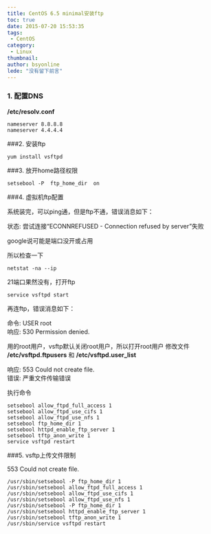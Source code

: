 ```yaml
---
title: CentOS 6.5 minimal安装ftp
toc: true
date: 2015-07-20 15:53:35
tags:
 - CentOS
category: 
 - Linux
thumbnail: 
author: bsyonline
lede: "没有留下前言"
---
```



### 1. 配置DNS

**/etc/resolv.conf**
```shell
nameserver 8.8.8.8
nameserver 4.4.4.4
```
###2. 安装ftp
```shell
yum install vsftpd
```
###3. 放开home路径权限
```shell
setsebool -P  ftp_home_dir  on
```
###4. 虚拟机ftp配置

系统装完，可以ping通，但是ftp不通，错误消息如下：

状态:      尝试连接“ECONNREFUSED - Connection refused by server”失败

google说可能是端口没开或占用

所以检查一下
```shell
netstat -na --ip
```
21端口果然没有，打开ftp
```shell
service vsftpd start
```
再连ftp，错误消息如下：

命令:      USER root  
响应:      530 Permission denied.

用的root用户，vsftp默认关闭root用户，所以打开root用户
修改文件 **/etc/vsftpd.ftpusers** 和 **/etc/vsftpd.user_list**


响应: 553 Could not create file.  
错误: 严重文件传输错误

执行命令
```shell
setsebool allow_ftpd_full_access 1
setsebool allow_ftpd_use_cifs 1
setsebool allow_ftpd_use_nfs 1
setsebool ftp_home_dir 1
setsebool httpd_enable_ftp_server 1
setsebool tftp_anon_write 1
service vsftpd restart
```
###5. vsftp上传文件限制

553 Could not create file.
```shell
/usr/sbin/setsebool -P ftp_home_dir 1
/usr/sbin/setsebool allow_ftpd_full_access 1
/usr/sbin/setsebool allow_ftpd_use_cifs 1
/usr/sbin/setsebool allow_ftpd_use_nfs 1
/usr/sbin/setsebool -P ftp_home_dir 1
/usr/sbin/setsebool httpd_enable_ftp_server 1
/usr/sbin/setsebool tftp_anon_write 1
/usr/sbin/service vsftpd restart
```
